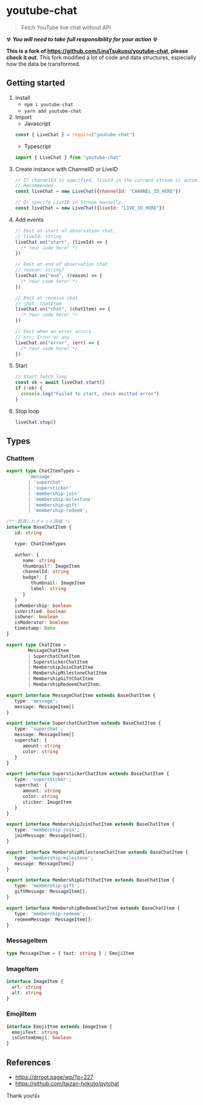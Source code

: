 # youtube-chat
> Fetch YouTube live chat without API

☢ ***You will need to take full responsibility for your action*** ☢

**This is a fork of https://github.com/LinaTsukusu/youtube-chat, please check it out**.
This fork modified a lot of code and data structures, especially how the data be transformed.

## Getting started
1. Install
    - `npm i youtube-chat`
    - `yarn add youtube-chat`
2. Import
    - Javascript
    ```javascript
    const { LiveChat } = require("youtube-chat")
    ```
    - Typescript
    ```typescript
    import { LiveChat } from "youtube-chat"
    ```
3. Create instance with ChannelID or LiveID
    ```javascript
    // If channelId is specified, liveId in the current stream is automatically acquired.
    // Recommended
    const liveChat = new LiveChat({channelId: "CHANNEL_ID_HERE"})
    
    // Or specify LiveID in Stream manually.
    const liveChat = new LiveChat({liveId: "LIVE_ID_HERE"})
    ```
4. Add events
    ```typescript
    // Emit at start of observation chat.
    // liveId: string
    liveChat.on("start", (liveId) => {
      /* Your code here! */
    })
   
    // Emit at end of observation chat.
    // reason: string?
    liveChat.on("end", (reason) => {
      /* Your code here! */
    })
    
    // Emit at receive chat.
    // chat: ChatItem
    liveChat.on("chat", (chatItem) => {
      /* Your code here! */
    })
    
    // Emit when an error occurs
    // err: Error or any
    liveChat.on("error", (err) => {
      /* Your code here! */
    })
    ```
5. Start
    ```typescript
    // Start fetch loop
    const ok = await liveChat.start()
    if (!ok) {
      console.log("Failed to start, check emitted error")
    }
    ```
6. Stop loop
   ```typescript
   liveChat.stop()
   ```

## Types
### ChatItem
```typescript
export type ChatItemTypes =
        'message'
        | 'superchat'
        | 'supersticker'
        | 'membership-join'
        | 'membership-milestone'
        | 'membership-gift'
        | 'membership-redeem';

/** 取得したチャット詳細 */
interface BaseChatItem {
   id: string

   type: ChatItemTypes

   author: {
      name: string
      thumbnail?: ImageItem
      channelId: string
      badge?: {
         thumbnail: ImageItem
         label: string
      }
   }
   isMembership: boolean
   isVerified: boolean
   isOwner: boolean
   isModerator: boolean
   timestamp: Date
}

export type ChatItem =
        MessageChatItem
        | SuperchatChatItem
        | SuperstickerChatItem
        | MembershipJoinChatItem
        | MembershipMilestoneChatItem
        | MembershipGiftChatItem
        | MembershipRedeemChatItem;

export interface MessageChatItem extends BaseChatItem {
   type: 'message';
   message: MessageItem[]
}

export interface SuperchatChatItem extends BaseChatItem {
   type: 'superchat';
   message: MessageItem[]
   superchat: {
      amount: string
      color: string
   }
}

export interface SuperstickerChatItem extends BaseChatItem {
   type: 'supersticker';
   superchat: {
      amount: string
      color: string
      sticker: ImageItem
   }
}

export interface MembershipJoinChatItem extends BaseChatItem {
   type: 'membership-join';
   joinMessage: MessageItem[];
}

export interface MembershipMilestoneChatItem extends BaseChatItem {
   type: 'membership-milestone';
   message: MessageItem[]
}

export interface MembershipGiftChatItem extends BaseChatItem {
   type: 'membership-gift';
   giftMessage: MessageItem[];
}

export interface MembershipRedeemChatItem extends BaseChatItem {
   type: 'membership-redeem';
   redeemMessage: MessageItem[];
}

```

### MessageItem

```typescript
type MessageItem = { text: string } | EmojiItem
```

### ImageItem
```typescript
interface ImageItem {
  url: string
  alt: string
}
```

### EmojiItem
```typescript
interface EmojiItem extends ImageItem {
  emojiText: string
  isCustomEmoji: boolean
}
```

## References
- https://drroot.page/wp/?p=227
- https://github.com/taizan-hokuto/pytchat

Thank you!👍
